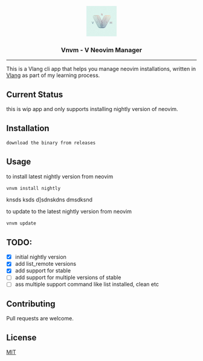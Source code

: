 <!-- PROJECT LOGO -->
<br />
<div align="center">
    <img src="images/logo.jpeg" alt="Logo" width="80" height="80">

  <h3 align="center">Vnvm  - V Neovim Manager</h3>

</div>
<hr>

This is a Vlang cli app that helps you manage neovim installations, written in [Vlang](https://vlang.io/) as part of my learning process.


## Current Status
this is wip app and only supports installing nightly version of neovim.

## Installation

```bash
download the binary from releases
```

## Usage

to install latest nightly version from neovim
```sh
vnvm install nightly
```



knsds ksds d]sdnskdns
dmsdksnd 

to update to the latest nightly version from neovim
```sh
vnvm update
```

## TODO:
- [x] initial nightly version
- [x] add list_remote versions
- [x] add support for stable
- [ ] add support for multiple versions of stable
- [ ] ass multiple support command like list installed, clean etc

## Contributing

Pull requests are welcome. 


## License

[MIT](https://choosealicense.com/licenses/mit/)
